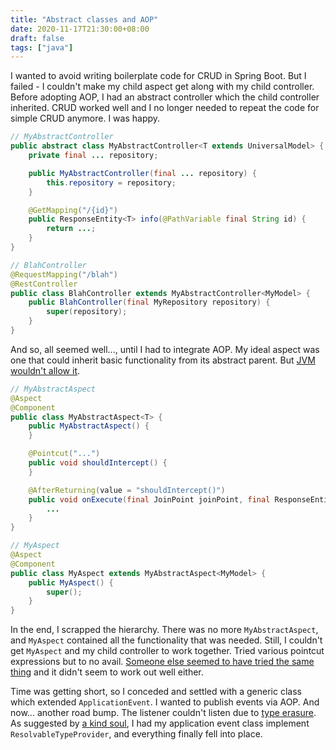 ```yaml
---
title: "Abstract classes and AOP"
date: 2020-11-17T21:30:00+08:00
draft: false
tags: ["java"]
---
```

I wanted to avoid writing boilerplate code for CRUD in Spring Boot. But I failed - I couldn't make my child aspect get along with my child controller. Before adopting AOP, I had an abstract controller which the child controller inherited. CRUD worked well and I no longer needed to repeat the code for simple CRUD anymore. I was happy.

```java
// MyAbstractController
public abstract class MyAbstractController<T extends UniversalModel> {
    private final ... repository;

    public MyAbstractController(final ... repository) {
        this.repository = repository;
    }

    @GetMapping("/{id}")
    public ResponseEntity<T> info(@PathVariable final String id) {
        return ...;
    }
}

// BlahController
@RequestMapping("/blah")
@RestController
public class BlahController extends MyAbstractController<MyModel> {
    public BlahController(final MyRepository repository) {
        super(repository);
    }
}
```

And so, all seemed well..., until I had to integrate AOP. My ideal aspect was one that could inherit basic functionality from its abstract parent. But [JVM wouldn't allow it](https://stackoverflow.com/questions/42607015/emulate-annotation-inheritance-for-interfaces-and-methods-with-aspectj).

```java
// MyAbstractAspect
@Aspect
@Component
public class MyAbstractAspect<T> {
    public MyAbstractAspect() {
    }

    @Pointcut("...")
    public void shouldIntercept() {
    }

    @AfterReturning(value = "shouldIntercept()")
    public void onExecute(final JoinPoint joinPoint, final ResponseEntity<T> response) {
        ...
    }
}

// MyAspect
@Aspect
@Component
public class MyAspect extends MyAbstractAspect<MyModel> {
    public MyAspect() {
        super();
    }
}
```

In the end, I scrapped the hierarchy. There was no more `MyAbstractAspect`, and `MyAspect` contained all the functionality that was needed. Still, I couldn't get `MyAspect` and my child controller to work together. Tried various pointcut expressions but to no avail. [Someone else seemed to have tried the same thing](https://coderanch.com/t/524963/frameworks/pointcut-method-parent-abstract-class) and it didn't seem to work out well either.

Time was getting short, so I conceded and settled with a generic class which extended `ApplicationEvent`. I wanted to publish events via AOP. And now... another road bump. The listener couldn't listen due to [type erasure](https://spring.io/blog/2015/02/11/better-application-events-in-spring-framework-4-2). As suggested by [a kind soul](https://stackoverflow.com/questions/35883022/spring-generic-application-event-failing-to-reach-destination), I had my application event class implement `ResolvableTypeProvider`, and everything finally fell into place.
